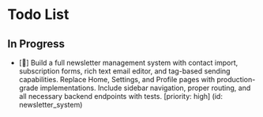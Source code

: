 # Todo List

## In Progress

- [🔄] Build a full newsletter management system with contact import, subscription forms, rich text email editor, and tag-based sending capabilities. Replace Home, Settings, and Profile pages with production-grade implementations. Include sidebar navigation, proper routing, and all necessary backend endpoints with tests. [priority: high] (id: newsletter_system)

